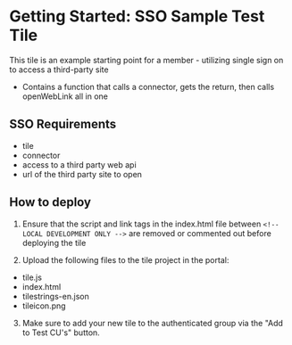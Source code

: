 # Getting Started: SSO Sample Test Tile

This tile is an example starting point for a member  - utilizing single sign on to access a third-party site

- Contains a function that calls a connector, gets the return, then calls openWebLink all in one

## SSO Requirements

- tile
- connector
- access to a third party web api
- url of the third party site to open

## How to deploy

1. Ensure that the script and link tags in the index.html file between `<!-- LOCAL DEVELOPMENT ONLY -->` are removed or commented out before deploying the tile

2. Upload the following files to the tile project in the portal:
- tile.js
- index.html
- tilestrings-en.json
- tileicon.png

3. Make sure to add your new tile to the authenticated group via the "Add to Test CU's" button.
